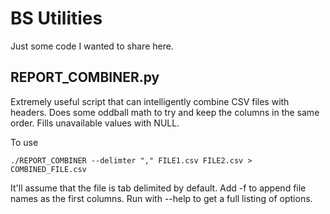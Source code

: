 # BS Utilities

Just some code I wanted to share here.

## REPORT_COMBINER.py
Extremely useful script that can intelligently combine CSV files with headers. 
Does some oddball math to try and keep the columns in the same order. Fills unavailable values with NULL.

To use
```shell script
./REPORT_COMBINER --delimter "," FILE1.csv FILE2.csv > COMBINED_FILE.csv
```

It'll assume that the file is tab delimited by default. 
Add -f to append file names as the first columns.
Run with --help to get a full listing of options.